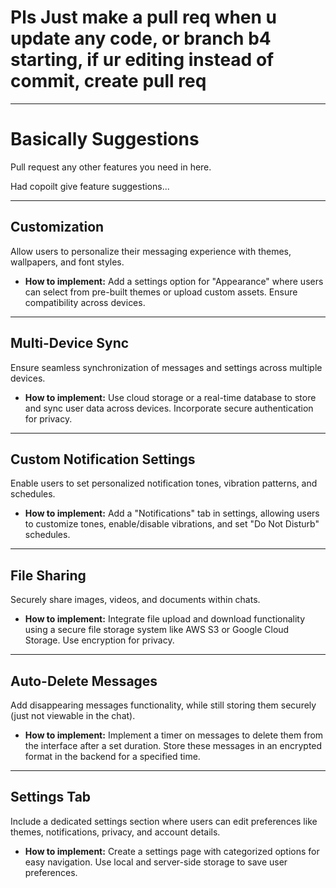 # Pls Just make a pull req when u update any code, or branch b4 starting, if ur editing instead of commit, create pull req

---

# Basically Suggestions

Pull request any other features you need in here.

Had copoilt give feature suggestions... 

---

## Customization
Allow users to personalize their messaging experience with themes, wallpapers, and font styles.

- **How to implement:** Add a settings option for "Appearance" where users can select from pre-built themes or upload custom assets. Ensure compatibility across devices.

---

## Multi-Device Sync
Ensure seamless synchronization of messages and settings across multiple devices.

- **How to implement:** Use cloud storage or a real-time database to store and sync user data across devices. Incorporate secure authentication for privacy.

---

## Custom Notification Settings
Enable users to set personalized notification tones, vibration patterns, and schedules.

- **How to implement:** Add a "Notifications" tab in settings, allowing users to customize tones, enable/disable vibrations, and set "Do Not Disturb" schedules.

---

## File Sharing
Securely share images, videos, and documents within chats.

- **How to implement:** Integrate file upload and download functionality using a secure file storage system like AWS S3 or Google Cloud Storage. Use encryption for privacy.

---

## Auto-Delete Messages
Add disappearing messages functionality, while still storing them securely (just not viewable in the chat).

- **How to implement:** Implement a timer on messages to delete them from the interface after a set duration. Store these messages in an encrypted format in the backend for a specified time.

---

## Settings Tab
Include a dedicated settings section where users can edit preferences like themes, notifications, privacy, and account details.

- **How to implement:** Create a settings page with categorized options for easy navigation. Use local and server-side storage to save user preferences.
